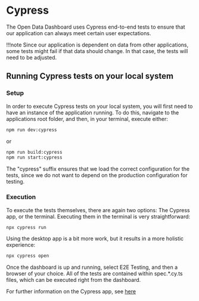 # Cypress

The Open Data Dashboard uses Cypress end-to-end tests to ensure that our application can always meet certain user expectations.

!!!note
    Since our application is dependent on data from other applications, some tests might fail if that data should change.
    In that case, the tests will need to be adjusted.

## Running Cypress tests on your local system

### Setup

In order to execute Cypress tests on your local system, you will first need to have an instance of the application running.
To do this, navigate to the applications root folder, and then, in your terminal, execute either:

```bash title="Run Next.js development server for Cypress"
npm run dev:cypress
```

or

```bash title="Build Next.js application for Cypress and start application"
npm run build:cypress
npm run start:cypress
```

The "cypress" suffix ensures that we load the correct configuration for the tests,
since we do not want to depend on the production configuration for testing.

### Execution

To execute the tests themselves, there are again two options: The Cypress app, or the terminal.
Executing them in the terminal is very straightforward:

```bash title="Execute all Cypress tests from the terminal"
npx cypress run
```

Using the desktop app is a bit more work, but it results in a more holistic experience:

```bash title="Start the Cypress app"
npx cypress open
```

Once the dashboard is up and running, select E2E Testing, and then a browser of your choice. All of the tests are contained within spec.*.cy.ts files,
which can be executed right from the dashboard.

For further information on the Cypress app, see [here](https://docs.cypress.io/guides/core-concepts/cypress-app#__docusaurus_skipToContent_fallback)
